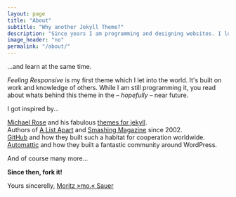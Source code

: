```yaml
---
layout: page
title: "About"
subtitle: "Why another Jekyll Theme?"
description: "Since years I am programming and designing websites. I love to work with open source tools and learn via code from others. This time I want to try to give something back..."
image_header: "no"
permalink: "/about/"
---
```

...and learn at the same time.

*Feeling Responsive* is my first theme which I let into the world. It's built on work and knowledge of others. While I am still programming it, you read about whats behind this theme in the – *hopefully* – near future.

I got inspired by...

[Michael Rose][1] and his fabulous [themes for jekyll][2].  
Authors of [A List Apart][4] and [Smashing Magazine][5] since 2002.  
[GitHub][6] and how they built such a habitat for cooperation worldwide.   
[Automattic][3] and how they built a fantastic community around WordPress.  


And of course many more...

**Since then, fork it!**

Yours sincerelly, [Moritz »mo.« Sauer][7]


 [1]: http://mademistakes.com/about/
 [2]: http://mademistakes.com/work/jekyll-themes/
 [3]: http://automattic.com/
 [4]: http://alistapart.com/
 [5]: http://www.smashingmagazine.com/
 [6]: https://github.com/
 [7]: http://sauer.io
 [8]: #
 [9]: #
 [10]: #